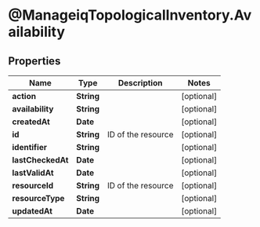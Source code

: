 # @ManageiqTopologicalInventory.Availability

## Properties
Name | Type | Description | Notes
------------ | ------------- | ------------- | -------------
**action** | **String** |  | [optional] 
**availability** | **String** |  | [optional] 
**createdAt** | **Date** |  | [optional] 
**id** | **String** | ID of the resource | [optional] 
**identifier** | **String** |  | [optional] 
**lastCheckedAt** | **Date** |  | [optional] 
**lastValidAt** | **Date** |  | [optional] 
**resourceId** | **String** | ID of the resource | [optional] 
**resourceType** | **String** |  | [optional] 
**updatedAt** | **Date** |  | [optional] 


